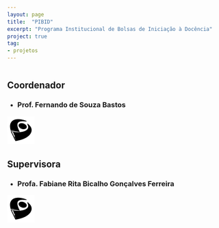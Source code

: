 ```yaml
---
layout: page
title:  "PIBID"
excerpt: "Programa Institucional de Bolsas de Iniciação à Docência"
project: true
tag:
- projetos
---
```


<div style="display:flex; flex-direction: row; justify-content: center; align-items: center">
   <div>
      <a class = "social-btn" href="https://pibid.caf.ufv.br/" target="_blank">
      <i class="fa fa-2x fa-globe"></i>
      </a>
   </div>
   
   <div>
      <a class = "social-btn" href="https://www.youtube.com/channel/UC0-TwS7tf7JhWsy28sE50Gw" target="_blank">
      <i class="fa fa-2x fa-youtube-square"></i>
      </a>
   </div>
   
   <div>
      <a class = "social-btn" href="https://www.instagram.com/pibidexatas_ufvcaf/" target="_blank">
      <i class="fa fa-2x fa-instagram"></i>
      </a>
   </div>   
   
   <div>
      <a class = "social-btn" href="mailto:pibid.exatas.caf@ufv.br" target="_blank">
      <i class="fa fa-2x fa-envelope-square"></i>
      </a>
   </div>
</div>   
   
   
## Coordenador
 
* ### Prof. Fernando de Souza Bastos

<div style = "display: inline-block;"> 
   <div style = "float:left;">
      <a class="social-btn" href="http://buscatextual.cnpq.br/buscatextual/visualizacv.do?metodo=apresentar&id=K       4164030D3">
      <img src="../assets/img/favicons/lattes-new.svg">
      </a>
   </div>
   
   <div style = "float:left;">
      <a class="social-btn" href="https://github.com/fsbmat-ufv">
      <i class="fa fa-2x fa-github"></i>
      </a>
   </div>
   
   <div>
      <a class = "social-btn" href="https://fsbmat-ufv.github.io/" target="_blank">
      <i class="fa fa-2x fa-globe"></i>
      </a>
   </div>
</div> 

## Supervisora

* ### Profa. Fabiane Rita Bicalho Gonçalves Ferreira

<div style = "display: inline-block;">
   <div style = "float:left;">
      <a class="social-btn" href="http://buscatextual.cnpq.br/buscatextual/visualizacv.do?metodo=apresentar&id=K       805   6901H7">
      <img src="../assets/img/favicons/lattes-new.svg">
      </a>
   </div>
</div>